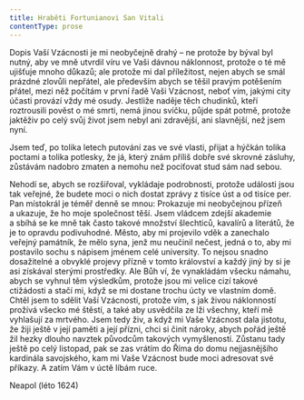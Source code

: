 ```yaml
---
title: Hraběti Fortunianovi San Vitali
contentType: prose
---
```


<section>

Dopis Vaší Vzácnosti je mi neobyčejně drahý – ne protože by býval byl nutný, aby ve mně utvrdil víru ve Vaši dávnou náklonnost, protože o té mě ujišťuje mnoho důkazů; ale protože mi dal příležitost, nejen abych se smál prázdné zlovůli nepřátel, ale především abych se těšil pravým potěšením přátel, mezi něž počítám v první řadě Vaši Vzácnost, neboť vím, jakými city účasti provází vždy mé osudy. Jestliže naděje těch chudinků, kteří roztrousili pověst o mé smrti, nemá jinou svíčku, půjde spát potmě, protože jaktěživ po celý svůj život jsem nebyl ani zdravější, ani slavnější, než jsem nyní.

Jsem teď, po tolika letech putování zas ve své vlasti, přijat a hýčkán tolika poctami a tolika potlesky, že já, který znám příliš dobře své skrovné zásluhy, zůstávám nadobro zmaten a nemohu než pociťovat stud sám nad sebou.

Nehodí se, abych se rozšiřoval, vykládaje podrobnosti, protože události jsou tak veřejné, že budete moci o nich dostat zprávy z tisíce úst a od tisíce per. Pan místokrál je téměř denně se mnou: Prokazuje mi neobyčejnou přízeň a ukazuje, že ho moje společnost těší. Jsem vládcem zdejší akademie a sbíhá se ke mně tak často takové množství šlechticů, kavalírů a literátů, že je to opravdu podivuhodné. Město, aby mi projevilo vděk a zanechalo veřejný památník, že mělo syna, jenž mu neučinil nečest, jedná o to, aby mi postavilo sochu s nápisem jménem celé university. To nejsou snadno dosažitelné a obvyklé projevy přízně v tomto království a každý jiný by si je asi získával sterými prostředky. Ale Bůh ví, že vynakládám všecku námahu, abych se vyhnul těm výsledkům, protože jsou mi velice cizí takové ctižádosti a stačí mi, když se mi dostane trochu úcty ve vlastním domě. Chtěl jsem to sdělit Vaší Vzácnosti, protože vím, s jak živou náklonností prožívá všecko mé štěstí, a také aby usvědčila ze lži všechny, kteří mě vyhlašují za mrtvého. Jsem tedy živ, a když mi Vaše Vzácnost dala jistotu, že žiji ještě v její paměti a její přízni, chci si činit nároky, abych pořád ještě žil hezky dlouho navztek původcům takových vymyšleností. Zůstanu tady ještě po celý listopad, pak se zas vrátím do Říma do domu nejjasnějšího kardinála savojského, kam mi Vaše Vzácnost bude moci adresovat své příkazy. A zatím Vám v úctě líbám ruce.

</section>

<section>

Neapol (léto 1624)

</section>
